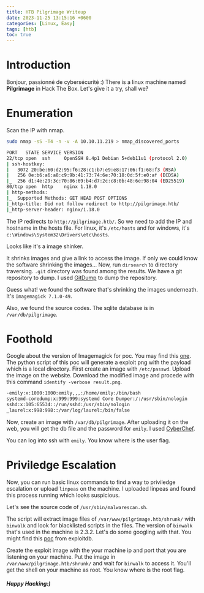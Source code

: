 ```yaml
---
title: HTB Pilgrimage Writeup
date: 2023-11-25 13:15:16 +0600
categories: [Linux, Easy]
tags: [htb] 
toc: true    
---
```


# Introduction
Bonjour, passionné de cybersécurité :) There is a linux machine named **Pilgrimage** in Hack The Box. Let's give it a try, shall we?

# Enumeration
Scan the IP with nmap.

```bash
sudo nmap -sS -T4 -n -v -A 10.10.11.219 > nmap_discovered_ports
```

```bash
PORT   STATE SERVICE VERSION
22/tcp open  ssh     OpenSSH 8.4p1 Debian 5+deb11u1 (protocol 2.0)
| ssh-hostkey: 
|   3072 20:be:60:d2:95:f6:28:c1:b7:e9:e8:17:06:f1:68:f3 (RSA)
|   256 0e:b6:a6:a8:c9:9b:41:73:74:6e:70:18:0d:5f:e0:af (ECDSA)
|_  256 d1:4e:29:3c:70:86:69:b4:d7:2c:c8:0b:48:6e:98:04 (ED25519)
80/tcp open  http    nginx 1.18.0
| http-methods: 
|_  Supported Methods: GET HEAD POST OPTIONS
|_http-title: Did not follow redirect to http://pilgrimage.htb/
|_http-server-header: nginx/1.18.0
```

The IP redirects to `http://pilgrimage.htb/`. So we need to add the IP and hostname in the hosts file. For linux, it's `/etc/hosts` and for windows, it's `c:\Windows\System32\Drivers\etc\hosts`.

Looks like it's a image shinker.



It shrinks images and give a link to access the image. If only we could know the software shrinking the images...
Now, run `dirsearch` to directory traversing. `.git` directory was found among the results. We have a git repository to dump. I used [GitDump](https://github.com/Ebryx/GitDump) to dump the repository.



Guess what! we found the software that's shrinking the images underneath. It's `Imagemagick 7.1.0-49`. 



Also, we found the source codes. The sqlite database is in `/var/db/pilgrimage`.


# Foothold
Google about the version of Imagemagick for poc. You may find this [one](https://github.com/Sybil-Scan/imagemagick-lfi-poc). The python script of this poc will generate a exploit png with the payload which is a local directory. First create an image with `/etc/passwd`. Upload the image on the website. Download the modified image and procede with this command `identify -verbose result.png`.

```bash
-emily:x:1000:1000:emily,,,:/home/emily:/bin/bash
systemd-coredump:x:999:999:systemd Core Dumper:/:/usr/sbin/nologin
sshd:x:105:65534::/run/sshd:/usr/sbin/nologin
_laurel:x:998:998::/var/log/laurel:/bin/false
```

Now, create an image with `/var/db/pilgrimage`. After uploading it on the web, you will get the db file and the password for `emily`. I used [CyberChef](https://cyberchef.org/).



You can log into ssh with `emily`. You know where is the user flag.


# Priviledge Escalation
Now, you can run basic linux commands to find a way to priviledge escalation or upload `linpeas` on the machine. I uploaded linpeas and found this process running which looks suspicious. 



Let's see the source code of `/usr/sbin/malwarescan.sh`.



The script will extract image files of `/var/www/pilgrimage.htb/shrunk/` with `binwalk` and look for blacklisted scripts in the files. The version of `binwalk` that's used in the machine is 2.3.2. Let's do some googling with that. You might find this [poc](https://www.exploit-db.com/exploits/51249) from exploitdb.

Create the exploit image with the your machine ip and port that you are listening on your machine. Put the image in `/var/www/pilgrimage.htb/shrunk/` and wait for `binwalk` to access it. You'll get the shell on your machine as root. You know where is the root flag.

##### Happy Hacking:)